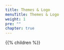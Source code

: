 ```yaml
---
title: Themes & Logo
menuTitle: Themes & Logo
weight: 1
pre: ""
chapter: true
---
```


{{% children %}}
